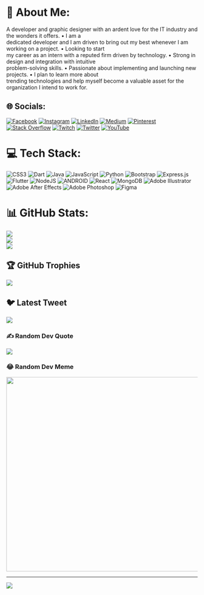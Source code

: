 # 💫 About Me:
A developer and graphic designer with an ardent love for the IT industry and the wonders it offers. • I am a<br>dedicated developer and I am driven to bring out my best whenever I am working on a project. • Looking to start<br>my career as an intern with a reputed firm driven by technology. • Strong in design and integration with intuitive<br>problem-solving skills. • Passionate about implementing and launching new projects. • I plan to learn more about<br>trending technologies and help myself become a valuable asset for the organization I intend to work for.


## 🌐 Socials:
[![Facebook](https://img.shields.io/badge/Facebook-%231877F2.svg?logo=Facebook&logoColor=white)](https://facebook.com/trmxa) [![Instagram](https://img.shields.io/badge/Instagram-%23E4405F.svg?logo=Instagram&logoColor=white)](https://instagram.com/tr_m_xa) [![LinkedIn](https://img.shields.io/badge/LinkedIn-%230077B5.svg?logo=linkedin&logoColor=white)](https://linkedin.com/in/akmadheshiya) [![Medium](https://img.shields.io/badge/Medium-12100E?logo=medium&logoColor=white)](https://medium.com/@trmxa) [![Pinterest](https://img.shields.io/badge/Pinterest-%23E60023.svg?logo=Pinterest&logoColor=white)](https://pinterest.com/tr_m_xa) [![Stack Overflow](https://img.shields.io/badge/-Stackoverflow-FE7A16?logo=stack-overflow&logoColor=white)](https://stackoverflow.com/users/7620215) [![Twitch](https://img.shields.io/badge/Twitch-%239146FF.svg?logo=Twitch&logoColor=white)](https://twitch.tv/trimixa) [![Twitter](https://img.shields.io/badge/Twitter-%231DA1F2.svg?logo=Twitter&logoColor=white)](https://twitter.com/tr_m_xa) [![YouTube](https://img.shields.io/badge/YouTube-%23FF0000.svg?logo=YouTube&logoColor=white)](https://youtube.com/@trmxa) 

# 💻 Tech Stack:
![CSS3](https://img.shields.io/badge/css3-%231572B6.svg?style=for-the-badge&logo=css3&logoColor=white) ![Dart](https://img.shields.io/badge/dart-%230175C2.svg?style=for-the-badge&logo=dart&logoColor=white) ![Java](https://img.shields.io/badge/java-%23ED8B00.svg?style=for-the-badge&logo=java&logoColor=white) ![JavaScript](https://img.shields.io/badge/javascript-%23323330.svg?style=for-the-badge&logo=javascript&logoColor=%23F7DF1E) ![Python](https://img.shields.io/badge/python-3670A0?style=for-the-badge&logo=python&logoColor=ffdd54) ![Bootstrap](https://img.shields.io/badge/bootstrap-%23563D7C.svg?style=for-the-badge&logo=bootstrap&logoColor=white) ![Express.js](https://img.shields.io/badge/express.js-%23404d59.svg?style=for-the-badge&logo=express&logoColor=%2361DAFB) ![Flutter](https://img.shields.io/badge/Flutter-%2302569B.svg?style=for-the-badge&logo=Flutter&logoColor=white) ![NodeJS](https://img.shields.io/badge/node.js-6DA55F?style=for-the-badge&logo=node.js&logoColor=white) ![ANDROID](https://img.shields.io/badge/android-%2320232a.svg?style=for-the-badge&logo=android&logoColor=%a4c639) ![React](https://img.shields.io/badge/react-%2320232a.svg?style=for-the-badge&logo=react&logoColor=%2361DAFB) ![MongoDB](https://img.shields.io/badge/MongoDB-%234ea94b.svg?style=for-the-badge&logo=mongodb&logoColor=white) ![Adobe Illustrator](https://img.shields.io/badge/adobeillustrator-%23FF9A00.svg?style=for-the-badge&logo=adobeillustrator&logoColor=white) ![Adobe After Effects](https://img.shields.io/badge/Adobe%20After%20Effects-9999FF.svg?style=for-the-badge&logo=Adobe%20After%20Effects&logoColor=white) ![Adobe Photoshop](https://img.shields.io/badge/adobephotoshop-%2331A8FF.svg?style=for-the-badge&logo=adobephotoshop&logoColor=white) 	![Figma](https://img.shields.io/badge/figma-%23F24E1E.svg?style=for-the-badge&logo=figma&logoColor=white)
# 📊 GitHub Stats:
![](https://github-readme-stats.vercel.app/api?username=trimixa&theme=dark&hide_border=true&include_all_commits=false&count_private=false)<br/>
![](https://github-readme-streak-stats.herokuapp.com/?user=trimixa&theme=dark&hide_border=true)<br/>
![](https://github-readme-stats.vercel.app/api/top-langs/?username=trimixa&theme=dark&hide_border=true&include_all_commits=false&count_private=false&layout=compact)

## 🏆 GitHub Trophies
![](https://github-profile-trophy.vercel.app/?username=trimixa&theme=radical&no-frame=false&no-bg=true&margin-w=4)

## 🐦 Latest Tweet
[![](https://gtce.itsvg.in/api?username=tr_m_xa)](https://github.com/VishwaGauravIn/github-twitter-card-embed)

### ✍️ Random Dev Quote
![](https://quotes-github-readme.vercel.app/api?type=horizontal&theme=tokyonight)

### 😂 Random Dev Meme
<img src="https://rm.up.railway.app/" width="512px"/>

---
[![](https://visitcount.itsvg.in/api?id=trimixa&icon=0&color=11)](https://visitcount.itsvg.in)

<!-- Proudly created with GPRM ( https://gprm.itsvg.in ) -->
